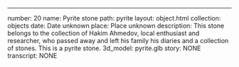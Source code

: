 ---

number: 20
name: Pyrite stone
path: pyrite
layout: object.html
collection: objects
date: Date unknown
place: Place unknown
description: This stone belongs to the collection of Hakim Ahmedov, local enthusiast and researcher, who passed away and left his family his diaries and a collection of stones. This is a pyrite stone.
3d_model: pyrite.glb
story: NONE
transcript: NONE

